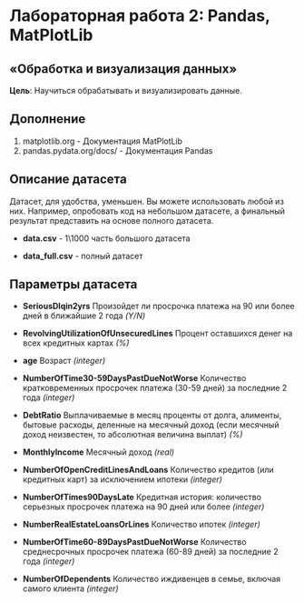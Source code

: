 # Лабораторная работа 2: Pandas, MatPlotLib

## «Обработка и визуализация данных»
**Цель**: Научиться обрабатывать и визуализировать данные.

## Дополнение
1. matplotlib.org - Документация MatPlotLib
2. pandas.pydata.org/docs/ - Документация Pandas

## Описание датасета
Датасет, для удобства, уменьшен. Вы можете использовать любой из них. Например, опробовать код на небольшом датасете,
а финальный результат представить на основе полного датасета.

* **data.csv** - 1\1000 часть большого датасета

* **data_full.csv** - полный датасет

## Параметры датасета

* **SeriousDlqin2yrs**
Произойдет ли просрочка платежа на 90 или более дней в ближайшие 2 года *(Y/N)*


* **RevolvingUtilizationOfUnsecuredLines**
Процент оставшихся денег на всех кредитных картах *(%)*


* **age**
Возраст *(integer)*


* **NumberOfTime30-59DaysPastDueNotWorse**
Количество кратковременных просрочек платежа (30-59 дней) за последние 2 года *(integer)*


* **DebtRatio**
Выплачиваемые в месяц проценты от долга, алименты, бытовые расходы, деленные на месячный доход (если месячный доход 
неизвестен, то абсолютная величина выплат) *(%)*


* **MonthlyIncome**
Месячный доход *(real)*


* **NumberOfOpenCreditLinesAndLoans**
Количество кредитов (или кредитных карт) за исключением ипотеки *(integer)*


* **NumberOfTimes90DaysLate**
Кредитная история: количество серьезных просрочек платежа на 90 дней или более *(integer)*


* **NumberRealEstateLoansOrLines**
Количество ипотек *(integer)*


* **NumberOfTime60-89DaysPastDueNotWorse**
Количество среднесрочных просрочек платежа (60-89 дней) за последние 2 года *(integer)*


* **NumberOfDependents**
Количество иждивенцев в семье, включая самого клиента *(integer)*
